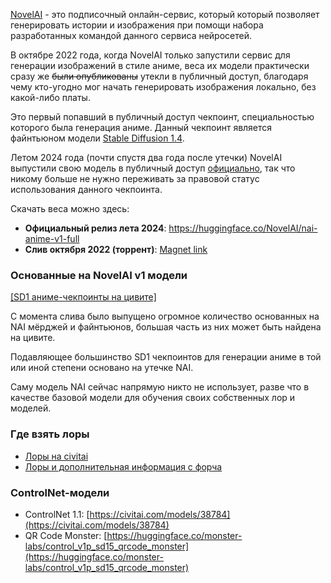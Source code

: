 [NovelAI](https://novelai.net/) - это подписочный онлайн-сервис, который который позволяет генерировать истории и изображения при помощи набора разработанных командой данного сервиса нейросетей.

В октябре 2022 года, когда NovelAI только запустили сервис для генерации изображений в стиле аниме, веса их модели практически сразу же ~~были опубликованы~~ утекли в публичный доступ, благодаря чему кто-угодно мог начать генерировать изображения локально, без какой-либо платы.

Это первый попавший в публичный доступ чекпоинт, специальностью которого была генерация аниме. Данный чекпоинт является файнтьюном модели [Stable Diffusion 1.4](https://huggingface.co/CompVis/stable-diffusion-v1-4).

Летом 2024 года (почти спустя два года после утечки) NovelAI выпустили свою модель в публичный доступ [официально](https://x.com/novelaiofficial/status/1826696239154692491), так что никому больше не нужно переживать за правовой статус использования данного чекпоинта.

Скачать веса можно здесь:  
- **Официальный релиз лета 2024**: <https://huggingface.co/NovelAI/nai-anime-v1-full>  
- **Слив октября 2022 (торрент)**: [Magnet link](magnet:?xt=urn:btih:5bde442da86265b670a3e5ea3163afad2c6f8ecc&dn=novelaileak)  

### Основанные на NovelAI v1 модели
[[SD1 аниме-чекпоинты на цивите]](https://civitai.com/search/models?baseModel=SD%201.5&baseModel=SD%201.4&modelType=Checkpoint&tags=anime&sortBy=models_v9)

С момента слива было выпущено огромное количество основанных на NAI мёрджей и файнтьюнов, большая часть из них может быть найдена на цивите.

Подавляющее большинство SD1 чекпоинтов для генерации аниме в той или иной степени основано на утечке NAI.

Саму модель NAI сейчас напрямую никто не использует, разве что в качестве базовой модели для обучения своих собственных лор и моделей.

### Где взять лоры
- [Лоры на civitai](https://civitai.com/search/models?baseModel=SD%201.5&modelType=LORA&tags=anime&sortBy=models_v9)  
- [Лоры и дополнительная информация с форча](https://gitgud.io/badhands/makesomefuckingporn)  

### ControlNet-модели
- ControlNet 1.1: [https://civitai.com/models/38784](https://civitai.com/models/38784)  
- QR Code Monster: [https://huggingface.co/monster-labs/control_v1p_sd15_qrcode_monster](https://huggingface.co/monster-labs/control_v1p_sd15_qrcode_monster)